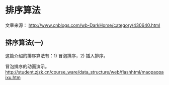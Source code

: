 # 排序算法

文章来源：
http://www.cnblogs.com/wb-DarkHorse/category/430640.html

## 排序算法(一)
这篇介绍的排序算法有：1) 冒泡排序，2) 插入排序。

冒泡排序的动画演示。
http://student.zjzk.cn/course_ware/data_structure/web/flashhtml/maopaopaixu.htm